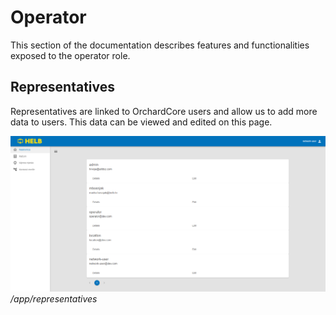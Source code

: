 # Operator

<div style="display: none;">
  \page user-operator Operator
</div>

This section of the documentation describes features and functionalities exposed
to the operator role.

## Representatives

Representatives are linked to OrchardCore users and allow us to add more data to
users. This data can be viewed and edited on this page.

![Representatives](docs/en/assets/representatives.png) _/app/representatives_

